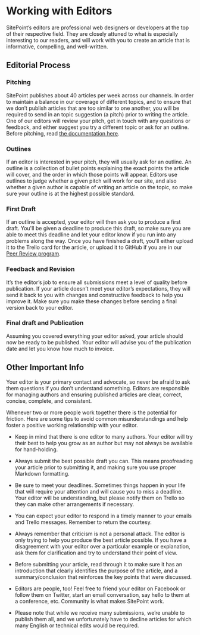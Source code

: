# Working with Editors

SitePoint’s editors are professional web designers or developers at the top of their respective field. They are closely attuned to what is especially interesting to our readers, and will work with you to create an article that is informative, compelling, and well-written.

## Editorial Process

### Pitching

SitePoint publishes about 40 articles per week across our channels. In order to maintain a balance in our coverage of different topics, and to ensure that we don’t publish articles that are too similar to one another, you will be required to send in an topic suggestion (a pitch) prior to writing the article. One of our editors will review your pitch, get in touch with any questions or feedback, and either suggest you try a different topic or ask for an outline. Before pitching, read [the documentation here](https://github.com/sitepoint-editors/author-documentation/blob/master/authors/pitching.md).

### Outlines

If an editor is interested in your pitch, they will usually ask for an outline. An outline is a collection of bullet points explaining the exact points the article will cover, and the order in which those points will appear. Editors use outlines to judge whether a given pitch will work for our site, and also whether a given author is capable of writing an article on the topic, so make sure your outline is at the highest possible standard.

### First Draft

If an outline is accepted, your editor will then ask you to produce a first draft. You'll be given a deadline to produce this draft, so make sure you are able to meet this deadline and let your editor know if you run into any problems along the way. Once you have finished a draft, you'll either upload it to the Trello card for the article, or upload it to GitHub if you are in our [Peer Review program](sitepoint.com/introduction-to-sitepoints-peer-review/).

### Feedback and Revision

It’s the editor’s job to ensure all submissions meet a level of quality before publication. If your article doesn’t meet your editor’s expectations, they will send it back to you with changes and constructive feedback to help you improve it. Make sure you make these changes before sending a final version back to your editor.

### Final draft and Publication

Assuming you covered everything your editor asked, your article should now be ready to be published. Your editor will advise you of the publication date and let you know how much to invoice.

## Other Important Info

Your editor is your primary contact and advocate, so never be afraid to ask them questions if you don’t understand something. Editors are responsible for managing authors and ensuring published articles are clear, correct, concise, complete, and consistent. 

Whenever two or more people work together there is the potential for friction. Here are some tips to avoid common misunderstandings and help foster a positive working relationship with your editor.

- Keep in mind that there is one editor to many authors. Your editor will try their best to help you grow as an author but may not always be available for hand-holding.

- Always submit the best possible draft you can. This means proofreading your article prior to submitting it, and making sure you use proper Markdown formatting.

- Be sure to meet your deadlines. Sometimes things happen in your life that will require your attention and will cause you to miss a deadline. Your editor will be understanding, but please notify them on Trello so they can make other arrangements if necessary.

- You can expect your editor to respond in a timely manner to your emails and Trello messages. Remember to return the courtesy.

- Always remember that criticism is not a personal attack. The editor is only trying to help you produce the best article possible. If you have a disagreement with your editor over a particular example or explanation, ask them for clarification and try to understand their point of view.

- Before submitting your article, read through it to make sure it has an introduction that clearly identifies the purpose of the article, and a summary/conclusion that reinforces the key points that were discussed.

- Editors are people, too! Feel free to friend your editor on Facebook or follow them on Twitter, start an email conversation, say hello to them at a conference, etc. Community is what makes SitePoint work.

- Please note that while we receive many submissions, we’re unable to publish them all, and we unfortunately have to decline articles for which many English or technical edits would be required.